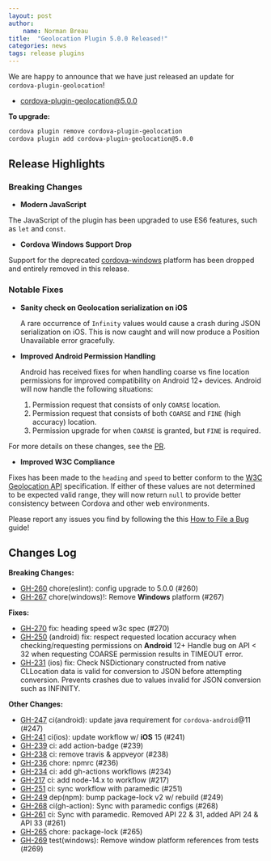 ```yaml
---
layout: post
author:
    name: Norman Breau
title:  "Geolocation Plugin 5.0.0 Released!"
categories: news
tags: release plugins
---
```


We are happy to announce that we have just released an update for `cordova-plugin-geolocation`!

* [cordova-plugin-geolocation@5.0.0](https://www.npmjs.com/package/cordova-plugin-geolocation)

**To upgrade:**

```bash
cordova plugin remove cordova-plugin-geolocation
cordova plugin add cordova-plugin-geolocation@5.0.0
```

## Release Highlights

### Breaking Changes

* **Modern JavaScript**

The JavaScript of the plugin has been upgraded to use ES6 features, such as `let` and `const`.

* **Cordova Windows Support Drop**

Support for the deprecated [cordova-windows](https://github.com/apache/cordova-windows) platform has been dropped and entirely removed in this release.

### Notable Fixes

* **Sanity check on Geolocation serialization on iOS**

    A rare occurrence of `Infinity` values would cause a crash during JSON serialization on iOS. This is now caught and will now produce a Position Unavailable error gracefully.

* **Improved Android Permission Handling**

    Android has received fixes for when handling coarse vs fine location permissions for improved compatibility on Android 12+ devices. Android will now handle the following situations:

    1. Permission request that consists of only `COARSE` location.
    2. Permission request that consists of both `COARSE` and `FINE` (high accuracy) location.
    3. Permission upgrade for when `COARSE` is granted, but `FINE` is required.

For more details on these changes, see the [PR](https://github.com/apache/cordova-plugin-geolocation/pull/250).

* **Improved W3C Compliance**

Fixes has been made to the `heading` and `speed` to better conform to the [W3C Geolocation API](https://www.w3.org/TR/geolocation/#constructing-a-geolocationposition) specification. If either of these values are not determined to be expected valid range, they will now return `null` to provide better consistency between Cordova and other web environments.

Please report any issues you find by following the this [How to File a Bug](https://github.com/apache/cordova#filing-a-bug) guide!

<!--more-->
## Changes Log

**Breaking Changes:**

* [GH-260](https://github.com/apache/cordova-plugin-media-capture/pull/260) chore(eslint): config upgrade to 5.0.0 (#260)
* [GH-267](https://github.com/apache/cordova-plugin-geolocation/pull/267) chore(windows)!: Remove **Windows** platform (#267)

**Fixes:**
* [GH-270](https://github.com/apache/cordova-plugin-geolocation/pull/270) fix: heading speed w3c spec (#270)
* [GH-250](https://github.com/apache/cordova-plugin-geolocation/pull/250) (android) fix: respect requested location accuracy when checking/requesting permissions on **Android** 12+ Handle bug on API < 32 when requesting COARSE permission results in TIMEOUT error.
* [GH-231](https://github.com/apache/cordova-plugin-geolocation/pull/231) (ios) fix: Check NSDictionary constructed from native CLLocation data is valid for conversion to JSON before attempting conversion. Prevents crashes due to values invalid for JSON conversion such as INFINITY.

**Other Changes:**

* [GH-247](https://github.com/apache/cordova-plugin-geolocation/pull/247) ci(android): update java requirement for `cordova-android`@11 (#247)
* [GH-241](https://github.com/apache/cordova-plugin-geolocation/pull/241) ci(ios): update workflow w/ **iOS** 15 (#241)
* [GH-239](https://github.com/apache/cordova-plugin-geolocation/pull/239) ci: add action-badge (#239)
* [GH-238](https://github.com/apache/cordova-plugin-geolocation/pull/238) ci: remove travis & appveyor (#238)
* [GH-236](https://github.com/apache/cordova-plugin-geolocation/pull/236) chore: npmrc (#236)
* [GH-234](https://github.com/apache/cordova-plugin-geolocation/pull/234) ci: add gh-actions workflows (#234)
* [GH-217](https://github.com/apache/cordova-plugin-geolocation/pull/217) ci: add node-14.x to workflow (#217)
* [GH-251](https://github.com/apache/cordova-plugin-geolocation/pull/251) ci: sync workflow with paramedic (#251)
* [GH-249](https://github.com/apache/cordova-plugin-geolocation/pull/249) dep(npm): bump package-lock v2 w/ rebuild (#249)
* [GH-268](https://github.com/apache/cordova-plugin-geolocation/pull/268) ci(gh-action): Sync with paramedic configs (#268)
* [GH-261](https://github.com/apache/cordova-plugin-geolocation/pull/261) ci: Sync with paramedic. Removed API 22 & 31, added API 24 & API 33 (#261)
* [GH-265](https://github.com/apache/cordova-plugin-geolocation/pull/265) chore: package-lock (#265)
* [GH-269](https://github.com/apache/cordova-plugin-geolocation/pull/269) test(windows): Remove window platform references from tests (#269)
